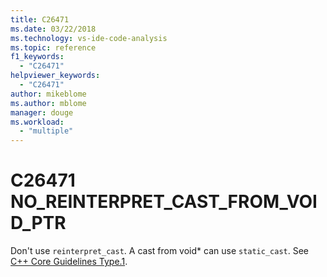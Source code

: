 ```yaml
---
title: C26471
ms.date: 03/22/2018
ms.technology: vs-ide-code-analysis
ms.topic: reference
f1_keywords:
  - "C26471"
helpviewer_keywords:
  - "C26471"
author: mikeblome
ms.author: mblome
manager: douge
ms.workload:
  - "multiple"
---
```

# C26471 NO_REINTERPRET_CAST_FROM_VOID_PTR

Don't use `reinterpret_cast`. A cast from void* can use `static_cast`. See [C++ Core Guidelines Type.1](https://github.com/isocpp/CppCoreGuidelines/blob/master/CppCoreGuidelines.md#Pro-type-reinterpretcast).
